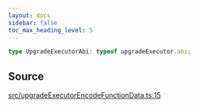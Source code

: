 ```yaml
---
layout: docs
sidebar: false
toc_max_heading_level: 5
---
```


```ts
type UpgradeExecutorAbi: typeof upgradeExecutor.abi;
```

## Source

[src/upgradeExecutorEncodeFunctionData.ts:15](https://github.com/OffchainLabs/arbitrum-orbit-sdk/blob/27c24d61cdc7e62a81af29bd04f39d5a3549ecb3/src/upgradeExecutorEncodeFunctionData.ts#L15)
